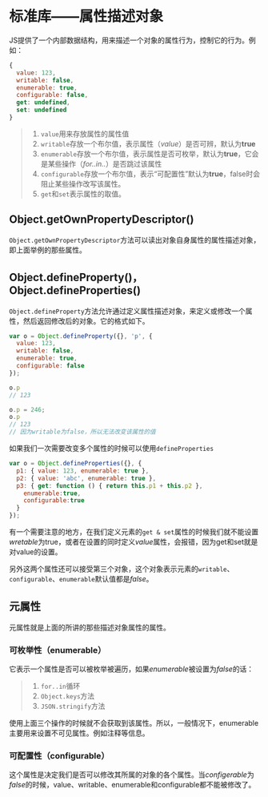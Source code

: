 # 标准库——属性描述对象

JS提供了一个内部数据结构，用来描述一个对象的属性行为，控制它的行为。例如：

```javascript
{
  value: 123,
  writable: false,
  enumerable: true,
  configurable: false,
  get: undefined,
  set: undefined
}
```

>1. `value`用来存放属性的属性值
>2. `writable`存放一个布尔值，表示属性（*value*）是否可辨，默认为**true**
>3. `enumerable`存放一个布尔值，表示属性是否可枚举，默认为**true**，它会是某些操作（*for..in..*）是否跳过该属性
>4. `configurable`存放一个布尔值，表示“可配置性”默认为**true**，false时会阻止某些操作改写该属性。
>5. `get`和`set`表示属性的取值。

## Object.getOwnPropertyDescriptor()

`Object.getOwnPropertyDescriptor`方法可以读出对象自身属性的属性描述对象，即上面举例的那些属性。

## Object.defineProperty()，Object.defineProperties()

`Object.defineProperty`方法允许通过定义属性描述对象，来定义或修改一个属性，然后返回修改后的对象。它的格式如下。

```javascript
var o = Object.defineProperty({}, 'p', {
  value: 123,
  writable: false,
  enumerable: true,
  configurable: false
});

o.p
// 123

o.p = 246;
o.p
// 123
// 因为writable为false，所以无法改变该属性的值
```

如果我们一次需要改变多个属性的时候可以使用`defineProperties`

```javascript
var o = Object.defineProperties({}, {
  p1: { value: 123, enumerable: true },
  p2: { value: 'abc', enumerable: true },
  p3: { get: function () { return this.p1 + this.p2 },
    enumerable:true,
    configurable:true
  }
});
```

有一个需要注意的地方，在我们定义元素的`get & set`属性的时候我们就不能设置*wretable*为true，或者在设置的同时定义*value*属性，会报错，因为get和set就是对value的设置。

另外这两个属性还可以接受第三个对象，这个对象表示元素的`writable`、`configurable`、`enumerable`默认值都是*false*。

## 元属性

 元属性就是上面的所讲的那些描述对象属性的属性。

### 可枚举性（enumerable）

它表示一个属性是否可以被枚举被遍历，如果*enumerable*被设置为*false*的话：

>1. `for..in`循环
>2. `Object.keys`方法
>3. `JSON.stringify`方法

使用上面三个操作的时候就不会获取到该属性。所以，一般情况下，enumerable主要用来设置不可见属性。例如注释等信息。

### 可配置性（configurable）

这个属性是决定我们是否可以修改其所属的对象的各个属性。当*configerable*为*false*的时候，value、writable、enumerable和configurable都不能被修改了。



















































